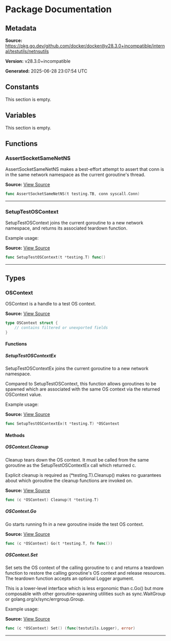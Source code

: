 # Package Documentation

## Metadata

**Source:** https://pkg.go.dev/github.com/docker/docker@v28.3.0+incompatible/internal/testutils/netnsutils

**Version:** v28.3.0+incompatible

**Generated:** 2025-06-28 23:07:54 UTC

## Constants

This section is empty.

## Variables

This section is empty.

## Functions

### AssertSocketSameNetNS

AssertSocketSameNetNS makes a best-effort attempt to assert that conn is in
the same network namespace as the current goroutine's thread.

**Source:** [View Source](https://github.com/docker/docker/blob/v28.3.0/internal/testutils/netnsutils/sanity_linux.go#L15)  

```go
func AssertSocketSameNetNS(t testing.TB, conn syscall.Conn)
```

---

### SetupTestOSContext

SetupTestOSContext joins the current goroutine to a new network namespace,
and returns its associated teardown function.

Example usage:

**Source:** [View Source](https://github.com/docker/docker/blob/v28.3.0/internal/testutils/netnsutils/context_unix.go#L32)  

```go
func SetupTestOSContext(t *testing.T) func()
```

---

## Types

### OSContext

OSContext is a handle to a test OS context.

**Source:** [View Source](https://github.com/docker/docker/blob/v28.3.0/internal/testutils/netnsutils/context_unix.go#L19)  

```go
type OSContext struct {
	// contains filtered or unexported fields
}
```

#### Functions

##### SetupTestOSContextEx

SetupTestOSContextEx joins the current goroutine to a new network namespace.

Compared to SetupTestOSContext, this function allows goroutines to be
spawned which are associated with the same OS context via the returned
OSContext value.

Example usage:

**Source:** [View Source](https://github.com/docker/docker/blob/v28.3.0/internal/testutils/netnsutils/context_unix.go#L47)  

```go
func SetupTestOSContextEx(t *testing.T) *OSContext
```

#### Methods

##### OSContext.Cleanup

Cleanup tears down the OS context. It must be called from the same goroutine
as the SetupTestOSContextEx call which returned c.

Explicit cleanup is required as (*testing.T).Cleanup() makes no guarantees
about which goroutine the cleanup functions are invoked on.

**Source:** [View Source](https://github.com/docker/docker/blob/v28.3.0/internal/testutils/netnsutils/context_unix.go#L95)  

```go
func (c *OSContext) Cleanup(t *testing.T)
```

##### OSContext.Go

Go starts running fn in a new goroutine inside the test OS context.

**Source:** [View Source](https://github.com/docker/docker/blob/v28.3.0/internal/testutils/netnsutils/context_unix.go#L183)  

```go
func (c *OSContext) Go(t *testing.T, fn func())
```

##### OSContext.Set

Set sets the OS context of the calling goroutine to c and returns a teardown
function to restore the calling goroutine's OS context and release resources.
The teardown function accepts an optional Logger argument.

This is a lower-level interface which is less ergonomic than c.Go() but more
composable with other goroutine-spawning utilities such as sync.WaitGroup
or golang.org/x/sync/errgroup.Group.

Example usage:

**Source:** [View Source](https://github.com/docker/docker/blob/v28.3.0/internal/testutils/netnsutils/context_unix.go#L146)  

```go
func (c *OSContext) Set() (func(testutils.Logger), error)
```

---

